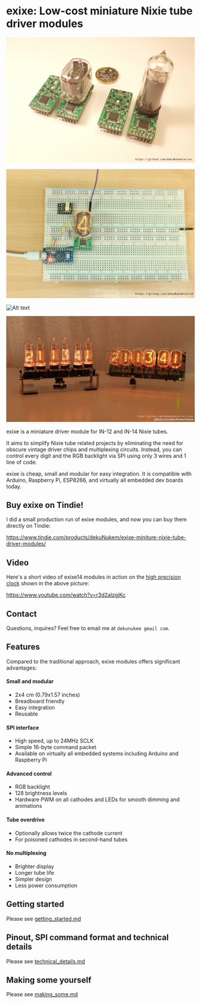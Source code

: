 # exixe: Low-cost miniature Nixie tube driver modules

![Alt text](resources/title.jpg)

![Alt text](resources/breadboard.jpg)

![Alt text](resources/example2.gif)

![Alt text](resources/clocks.jpg)

exixe is a miniature driver module for IN-12 and IN-14 Nixie tubes.

It aims to simplify Nixie tube related projects by eliminating the need for obscure vintage driver chips and multiplexing circuits. Instead, you can control every digit and the RGB backlight via SPI using only 3 wires and 1 line of code.

exixe is cheap, small and modular for easy integration. It is compatible with Arduino, Raspberry Pi, ESP8266, and virtually all embedded dev boards today.

## Buy exixe on Tindie!

I did a small production run of exixe modules, and now you can buy them directly on Tindie:

https://www.tindie.com/products/dekuNukem/exixe-miniture-nixie-tube-driver-modules/

## Video

Here's a short video of exixe14 modules in action on the [high precision clock](https://github.com/dekuNukem/exixe_clock) shown in the above picture:

https://www.youtube.com/watch?v=r3d2alzgjKc

## Contact

Questions, inquires? Feel free to email me at `dekunukem gmail com`.

## Features

Compared to the traditional approach, exixe modules offers significant advantages:

#### Small and modular
* 2x4 cm (0.79x1.57 inches)
* Breadboard friendly
* Easy integration
* Reusable

#### SPI interface
* High speed, up to 24MHz SCLK
* Simple 16-byte command packet
* Available on virtually all embedded systems including Arduino and Raspberry Pi

#### Advanced control
* RGB backlight
* 128 brightness levels
* Hardware PWM on all cathodes and LEDs for smooth dimming and animations

#### Tube overdrive
* Optionally allows twice the cathode current
* For poisoned cathodes in second-hand tubes

#### No multiplexing
* Brighter display
* Longer tube life
* Simpler design
* Less power consumption

## Getting started

Please see [getting_started.md](/getting_started.md)

## Pinout, SPI command format and technical details

Please see [technical_details.md](/technical_details.md)

## Making some yourself

Please see [making_some.md](/making_some.md)
